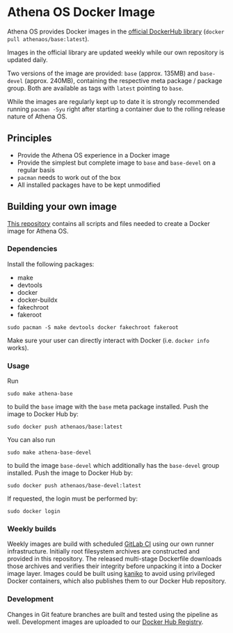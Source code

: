 # Athena OS Docker Image

<!-- [![pipeline status](https://gitlab.archlinux.org/archlinux/archlinux-docker/badges/master/pipeline.svg)](https://gitlab.archlinux.org/archlinux/archlinux-docker/-/commits/master) -->

Athena OS provides Docker images in the [official DockerHub library](https://hub.docker.com/u/athenaos) (`docker pull athenaos/base:latest`).

Images in the official library are updated weekly while our own repository is updated daily.

Two versions of the image are provided: `base` (approx. 135MB) and `base-devel` (approx. 240MB), containing the respective meta package / package group. Both are available as tags with `latest` pointing to `base`.<!-- Additionally, images are tagged with their date and build job number, f.e. `base-devel-20201118.0.9436`. -->

While the images are regularly kept up to date it is strongly recommended running `pacman -Syu` right after starting a container due to the rolling release nature of Athena OS.

## Principles
* Provide the Athena OS experience in a Docker image
* Provide the simplest but complete image to `base` and `base-devel` on a regular basis
* `pacman` needs to work out of the box
* All installed packages have to be kept unmodified

## Building your own image

[This repository](https://github.com/Athena-OS/athena-base-docker) contains all scripts and files needed to create a Docker image for Athena OS.

### Dependencies
Install the following packages:
* make
* devtools
* docker
* docker-buildx
* fakechroot
* fakeroot

```
sudo pacman -S make devtools docker fakechroot fakeroot
```

Make sure your user can directly interact with Docker (i.e. `docker info` works).

### Usage
Run
```
sudo make athena-base
```
to build the `base` image with the `base` meta package installed. Push the image to Docker Hub by:
```
sudo docker push athenaos/base:latest
```

You can also run
```
sudo make athena-base-devel
```
to build the image `base-devel` which additionally has the `base-devel` group installed. Push the image to Docker Hub by:
```
sudo docker push athenaos/base-devel:latest
```
If requested, the login must be performed by:
```
sudo docker login
```

### Weekly builds

Weekly images are build with scheduled [GitLab CI](https://github.com/Athena-OS/athena-base-docker/blob/main/.github/workflows/docker-publish.yml) using our own runner infrastructure. Initially root filesystem archives are constructed and provided in this repository. The released multi-stage Dockerfile downloads those archives and verifies their integrity before unpacking it into a Docker image layer. Images could be built using [kaniko](https://github.com/GoogleContainerTools/kaniko) to avoid using privileged Docker containers, which also publishes them to our Docker Hub repository.

### Development

Changes in Git feature branches are built and tested using the pipeline as well. Development images are uploaded to our [Docker Hub Registry](https://hub.docker.com/u/athenaos).
